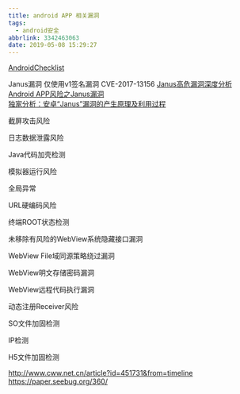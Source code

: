 ```yaml
---
title: android APP 相关漏洞
tags:
  - android安全
abbrlink: 3342463063
date: 2019-05-08 15:29:27
---
```


[AndroidChecklist](https://github.com/guanchao/AndroidChecklist)  

Janus漏洞
仅使用v1签名漏洞
CVE-2017-13156
[Janus高危漏洞深度分析](https://www.freebuf.com/articles/paper/158133.html)  
[Android APP风险之Janus漏洞](https://blog.csdn.net/HDZWo/article/details/80852905)  
[独家分析：安卓“Janus”漏洞的产生原理及利用过程](https://blog.csdn.net/dingxiangtech/article/details/78774237)


截屏攻击风险

日志数据泄露风险

Java代码加壳检测

模拟器运行风险

全局异常

URL硬编码风险

终端ROOT状态检测

未移除有风险的WebView系统隐藏接口漏洞

WebView File域同源策略绕过漏洞

WebView明文存储密码漏洞

WebView远程代码执行漏洞

动态注册Receiver风险

SO文件加固检测

IP检测

H5文件加固检测


http://www.cww.net.cn/article?id=451731&from=timeline
https://paper.seebug.org/360/
